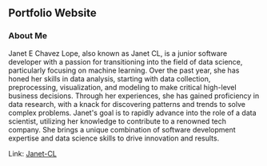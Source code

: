 ## Portfolio Website

### About Me
Janet E Chavez Lope, also known as Janet CL, is a junior software developer with a passion for transitioning into the field of data science, particularly focusing on machine learning. Over the past year, she has honed her skills in data analysis, starting with data collection, preprocessing, visualization, and modeling to make critical high-level business decisions. Through her experiences, she has gained proficiency in data research, with a knack for discovering patterns and trends to solve complex problems. Janet's goal is to rapidly advance into the role of a data scientist, utilizing her knowledge to contribute to a renowned tech company. She brings a unique combination of software development expertise and data science skills to drive innovation and results.

Link: [Janet-CL](https://janet-cl.github.io/)
 
